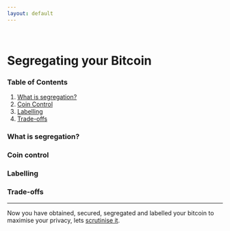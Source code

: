 ```yaml
---
layout: default
---
```

<br/>

# Segregating your Bitcoin

### Table of Contents

1.  [What is segregation?](#what-is-segregation)
2.  [Coin Control](#coin-control)
3.  [Labelling](#labelling)
4.  [Trade-offs](#trade-offs)


### What is segregation?



### Coin control



### Labelling
  
  
  
### Trade-offs

  
  ***
  
  Now you have obtained, secured, segregated and labelled your bitcoin to maximise your privacy, lets [scrutinise it](https://bitcoinprivacy.guide/node.html).
